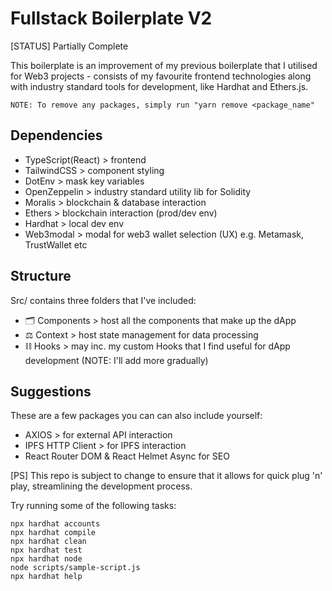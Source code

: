 # Fullstack Boilerplate V2
[STATUS] Partially Complete

This boilerplate is an improvement of my previous boilerplate that I utilised for Web3 projects - consists of my favourite frontend technologies along with industry standard tools for development, like Hardhat and Ethers.js.

`NOTE: To remove any packages, simply run "yarn remove <package_name"`

## Dependencies
- TypeScript(React) > frontend
- TailwindCSS > component styling
- DotEnv > mask key variables
- OpenZeppelin > industry standard utility lib for Solidity
- Moralis > blockchain & database interaction
- Ethers > blockchain interaction (prod/dev env)
- Hardhat > local dev env
- Web3modal > modal for web3 wallet selection (UX) e.g. Metamask, TrustWallet etc
## Structure
Src/ contains three folders that I've included:

- 🗂 Components > host all the components that make up the dApp
- ⚖ Context > host state management for data processing
- ⛓ Hooks > may inc. my custom Hooks that I find useful for dApp development (NOTE: I'll add more gradually)

## Suggestions
These are a few packages you can can also include yourself:
- AXIOS > for external API interaction
- IPFS HTTP Client > for IPFS interaction
- React Router DOM & React Helmet Async for SEO

[PS] This repo is subject to change to ensure that it allows for quick plug 'n' play, streamlining the development process.

Try running some of the following tasks:

```shell
npx hardhat accounts
npx hardhat compile
npx hardhat clean
npx hardhat test
npx hardhat node
node scripts/sample-script.js
npx hardhat help
```